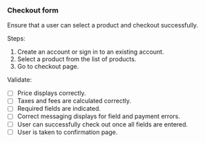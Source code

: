 ### Checkout form
Ensure that a user can select a product and checkout successfully.

Steps:
1. Create an account or sign in to an existing account.
2. Select a product from the list of products.
3. Go to checkout page.

Validate:
- [ ] Price displays correctly.
- [ ] Taxes and fees are calculated correctly.
- [ ] Required fields are indicated.
- [ ] Correct messaging displays for field and payment errors.
- [ ] User can successfully check out once all fields are entered.
- [ ] User is taken to confirmation page.
